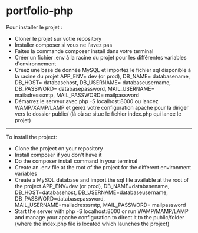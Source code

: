 # portfolio-php

Pour installer le projet :

- Cloner le projet sur votre repository
- Installer composer si vous ne l'avez pas
- Faites la commande composer install dans votre terminal
- Créer un fichier .env à la racine du projet pour les différentes variables d'environnement
- Créez une base de donnée MySQL et importez le fichier sql disponible à la racine du projet
APP_ENV= dev (or prod), DB_NAME= databasename, DB_HOST= databasehost, DB_USERNAME= databaseusername, DB_PASSWORD= databasepassword, MAIL_USERNAME= mailadresssmtp, MAIL_PASSWORD= mailpassword
- Démarrez le serveur avec php -S localhost:8000 ou lancez WAMP/XAMP/LAMP et gérez votre configuration apache pour la diriger vers le dossier public/ (là où se situe le fichier index.php qui lance le projet)

-----------------------------------------------------------------------------------------


To install the project:

- Clone the project on your repository
- Install composer if you don't have it
- Do the composer install command in your terminal
- Create an .env file at the root of the project for the different environment variables
- Create a MySQL database and import the sql file available at the root of the project APP_ENV=dev (or prod), DB_NAME=databasename, DB_HOST=databasehost, DB_USERNAME=databaseusername, DB_PASSWORD=databasepassword, MAIL_USERNAME=mailadresssmtp, MAIL_PASSWORD= mailpassword
- Start the server with php -S localhost:8000 or run WAMP/MAMP/LAMP and manage your apache configuration to direct it to the public/folder (where the index.php file is located which launches the project)
